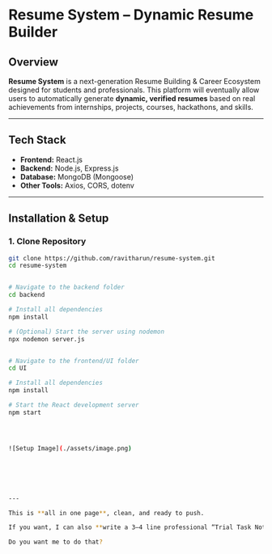 # Resume System – Dynamic Resume Builder

## Overview
**Resume System** is a next-generation Resume Building & Career Ecosystem designed for students and professionals. This platform will eventually allow users to automatically generate **dynamic, verified resumes** based on real achievements from internships, projects, courses, hackathons, and skills.

---

## Tech Stack
- **Frontend:** React.js  
- **Backend:** Node.js, Express.js  
- **Database:** MongoDB (Mongoose)  
- **Other Tools:** Axios, CORS, dotenv  

---

## Installation & Setup

### 1. Clone Repository
```bash
git clone https://github.com/ravitharun/resume-system.git
cd resume-system


# Navigate to the backend folder
cd backend

# Install all dependencies
npm install

# (Optional) Start the server using nodemon
npx nodemon server.js


# Navigate to the frontend/UI folder
cd UI

# Install all dependencies
npm install

# Start the React development server
npm start




![Setup Image](./assets/image.png)






---

This is **all in one page**, clean, and ready to push.  

If you want, I can also **write a 3–4 line professional “Trial Task Note”** to attach with this GitHub link for submission. It will make your submission look complete.  

Do you want me to do that?
